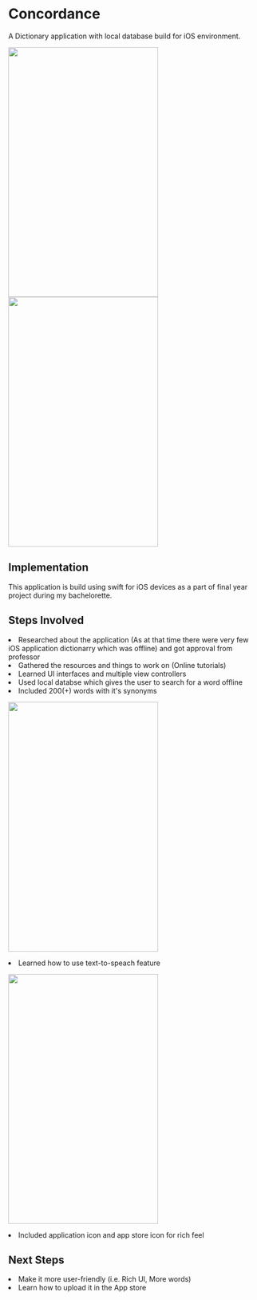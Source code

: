 <h1>Concordance</h1>

A Dictionary application with local database build for iOS environment. 

<img src = "https://user-images.githubusercontent.com/70450861/159561702-7ad95d77-e3c1-4cb1-8f1f-8d805feabf26.png" width="300" height="500" />

<img src = "https://user-images.githubusercontent.com/70450861/159561731-7b48f8f1-5e69-4f3e-ac48-40edec6098ae.png" width="300" height="500" />






<h2>Implementation</h2>
This application is build using swift for iOS devices as a part of final year project during my bachelorette.

<h2>Steps Involved</h2>
<li>Researched about the application (As at that time there were very few iOS application dictionarry which was offline) and got approval from professor
<li>Gathered the resources and things to work on (Online tutorials)
<li>Learned UI interfaces and multiple view controllers
<li>Used local databse which gives the user to search for a word offline
<li>Included 200(+) words with it's synonyms

  <img src = "https://user-images.githubusercontent.com/70450861/159561740-a8c20ed5-a91e-4688-a88e-e07d12795ad1.png" width="300" height="500" /></li>

<li>Learned how to use text-to-speach feature

  <img src = "https://user-images.githubusercontent.com/70450861/159561748-312045ff-cd1f-4fee-aaca-5f8d97a8a096.png" width="300" height="500" /></li>

<li>Included application icon and app store icon for rich feel

<h2>Next Steps</h2>
<li>Make it more user-friendly (i.e. Rich UI, More words)
<li>Learn how to upload it in the App store
